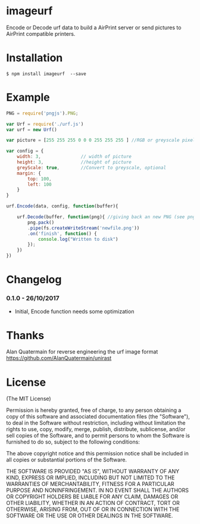 imageurf
========

Encode or Decode urf data to build a AirPrint server or send pictures to AirPrint compatible printers.

Installation
===============
```
$ npm install imageurf  --save
```

Example
==========
```js
PNG = require('pngjs').PNG;

var Urf = require('./urf.js')
var urf = new Urf()

var picture = [255 255 255 0 0 0 255 255 255 ] //RGB or greyscale pixel-array

var config = {
	width: 3, 				// width of picture
	height: 3, 				//height of picture
	greyScale: true, 		//Convert to greyscale, optional
	margin: {
		top: 100,
		left: 100
	}
}

urf.Encode(data, config, function(buffer){

	urf.Decode(buffer, function(png){ //giving back an new PNG (see pngjs)
		png.pack()
		.pipe(fs.createWriteStream('newfile.png'))
		.on('finish', function() {
			console.log("Written to disk")
		});
	})
})
```

Changelog
============


### 0.1.0 - 26/10/2017
  - Initial, Encode function needs some optimization

Thanks
=======
Alan Quatermain for reverse engineering the urf image format 
https://github.com/AlanQuatermain/unirast

License
=========

(The MIT License)

Permission is hereby granted, free of charge, to any person obtaining a copy
of this software and associated documentation files (the "Software"), to deal
in the Software without restriction, including without limitation the rights
to use, copy, modify, merge, publish, distribute, sublicense, and/or sell
copies of the Software, and to permit persons to whom the Software is
furnished to do so, subject to the following conditions:

The above copyright notice and this permission notice shall be included in
all copies or substantial portions of the Software.

THE SOFTWARE IS PROVIDED "AS IS", WITHOUT WARRANTY OF ANY KIND, EXPRESS OR
IMPLIED, INCLUDING BUT NOT LIMITED TO THE WARRANTIES OF MERCHANTABILITY,
FITNESS FOR A PARTICULAR PURPOSE AND NONINFRINGEMENT. IN NO EVENT SHALL THE
AUTHORS OR COPYRIGHT HOLDERS BE LIABLE FOR ANY CLAIM, DAMAGES OR OTHER
LIABILITY, WHETHER IN AN ACTION OF CONTRACT, TORT OR OTHERWISE, ARISING FROM,
OUT OF OR IN CONNECTION WITH THE SOFTWARE OR THE USE OR OTHER DEALINGS IN
THE SOFTWARE.